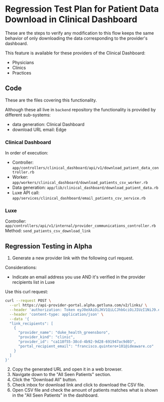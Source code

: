 # Regression Test Plan for Patient Data Download in Clinical Dashboard

These are the steps to verify any modification to this flow keeps the same behavior of only downloading the data corresponding to the provider's dashboard.

This feature is available for these providers of the Clinical Dashboard:

- Physicians
- Clinics
- Practices

## Code

These are the files covering this functionality.

Although these all live in `backend` repository the functionality is provided by different sub-systems:

- data generation: Clinical Dashboard
- download URL email: Edge

### Clinical Dashboard

In order of execution:

- Controller: `app/controllers/clinical_dashboard/api/v1/download_patient_data_controller.rb`
- Worker: `app/workers/clinical_dashboard/download_patients_csv_worker.rb`
- Data generation: `app/lib/clinical_dashboard/download_patient_data.rb`
- Luxe API call: `app/services/clinical_dashboard/email_patients_csv_service.rb`

### Luxe

Controller: `app/controllers/api/v1/internal/provider_communications_controller.rb`
Method: `send_patients_csv_download_link`

## Regression Testing in Alpha

1. Generate a new provider link with the following curl request.

Considerations:
- Indicate an email address you use AND it's verified in the provider recipients list in Luxe

Use this curl request:
```bash
curl --request POST \
  --url https://api-provider-portal.alpha.getluna.com/v2/links/ \
  --header 'authorization: Token eyJ0eXAiOiJKV1QiLCJhbGciOiJIUzI1NiJ9.eyJpc3MiOiJQbGVKTzNvRWJLZWxHZ29TUUlOTGdxckhZRVIyUGpwayJ9.FPIyjLV6VK7zCDrmNfusX7_cem3zOdBeFe1IFTMAeOk' \
  --header 'content-type: application/json' \
  --data '{
  "link_recipients": [
    {
      "provider_name": "duke_health_greensboro",
      "provider_kind": "clinic",
      "provider_id": "ca118f55-38cd-4b92-9d28-691947ac9d03",
      "portal_recipient_email": "francisco.quintero+101@ideaware.co"
    }
  ]
}'
```

2. Copy the generated URL and open it in a web browser.
3. Navigate down to the "All Seen Patients" section.
4. Click the "Download All" button.
5. Check inbox for download link and click to download the CSV file.
6. Open CSV file and check the amount of patients matches what is shown in the "All Seen Patients" in the dashboard.